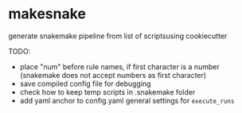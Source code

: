 # makesnake

generate snakemake pipeline from list of scriptsusing cookiecutter

TODO:
  - place "num" before rule names, if first character is a number (snakemake does not accept numbers as first character)
  - save compiled config file for debugging
  - check how to keep temp scripts in .snakemake folder
  - add yaml anchor to config.yaml general settings for `execute_runs`
